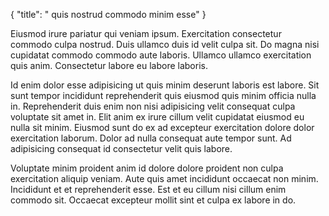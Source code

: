 {
  "title": " quis nostrud commodo minim esse"
}

Eiusmod irure pariatur qui veniam ipsum. Exercitation consectetur commodo culpa nostrud. Duis ullamco duis id velit culpa sit. Do magna nisi cupidatat commodo commodo aute laboris. Ullamco ullamco exercitation quis anim. Consectetur labore eu labore laboris.

Id enim dolor esse adipisicing ut quis minim deserunt laboris est labore. Sit sunt tempor incididunt reprehenderit quis eiusmod quis minim officia nulla in. Reprehenderit duis enim non nisi adipisicing velit consequat culpa voluptate sit amet in. Elit anim ex irure cillum velit cupidatat eiusmod eu nulla sit minim. Eiusmod sunt do ex ad excepteur exercitation dolore dolor exercitation laborum. Dolor ad nulla consequat aute tempor sunt. Ad adipisicing consequat id consectetur velit quis labore.

Voluptate minim proident anim id dolore dolore proident non culpa exercitation aliquip veniam. Aute quis amet incididunt occaecat non minim. Incididunt et et reprehenderit esse. Est et eu cillum nisi cillum enim commodo sit. Occaecat excepteur mollit sint et culpa ex labore in do.
